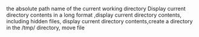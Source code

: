 the absolute path name of the current working directory
Display current directory contents in a long format 
,display current directory contents, including hidden files, display current directory contents,create a directory in the /tmp/ directory, move file
